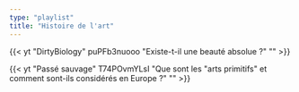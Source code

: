 ```yaml
---
type: "playlist"
title: "Histoire de l'art"
---
```



{{< yt "DirtyBiology" puPFb3nuooo "Existe-t-il une beauté absolue ?" "" >}}

{{< yt "Passé sauvage" T74POvmYLsI "Que sont les "arts primitifs" et comment sont-ils considérés en Europe ?" "" >}}
